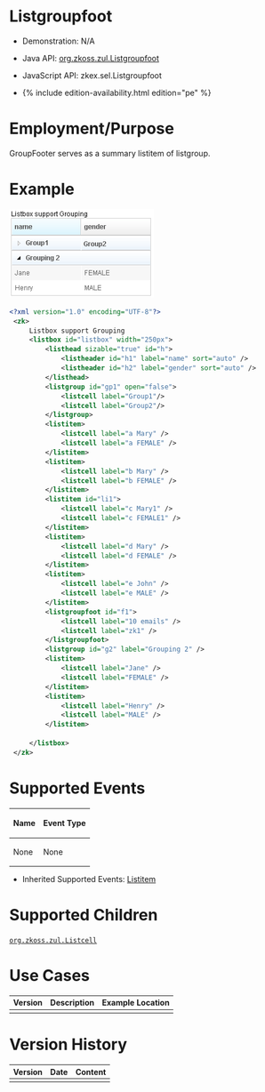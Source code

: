 

# Listgroupfoot

- Demonstration: N/A
- Java API: [org.zkoss.zul.Listgroupfoot](https://www.zkoss.org/javadoc/latest/zk/org/zkoss/zul/Listgroupfoot.html)
- JavaScript API:
  <javadoc directory="jsdoc">zkex.sel.Listgroupfoot</javadoc>

- {% include edition-availability.html edition="pe" %}

# Employment/Purpose

GroupFooter serves as a summary listitem of listgroup.

# Example

![](/zk_component_ref/images/ZKComRef_Listgroup_Example.PNG)

```xml
<?xml version="1.0" encoding="UTF-8"?>
 <zk>
     Listbox support Grouping
     <listbox id="listbox" width="250px">
         <listhead sizable="true" id="h">
             <listheader id="h1" label="name" sort="auto" />
             <listheader id="h2" label="gender" sort="auto" />
         </listhead>
         <listgroup id="gp1" open="false">
             <listcell label="Group1"/>
             <listcell label="Group2"/>
         </listgroup>
         <listitem>
             <listcell label="a Mary" />
             <listcell label="a FEMALE" />
         </listitem>
         <listitem>
             <listcell label="b Mary" />
             <listcell label="b FEMALE" />
         </listitem>
         <listitem id="li1">
             <listcell label="c Mary1" />
             <listcell label="c FEMALE1" />
         </listitem>
         <listitem>
             <listcell label="d Mary" />
             <listcell label="d FEMALE" />
         </listitem>
         <listitem>
             <listcell label="e John" />
             <listcell label="e MALE" />
         </listitem>
         <listgroupfoot id="f1">
             <listcell label="10 emails" />
             <listcell label="zk1" />
         </listgroupfoot>
         <listgroup id="g2" label="Grouping 2" />
         <listitem>
             <listcell label="Jane" />
             <listcell label="FEMALE" />
         </listitem>
         <listitem>
             <listcell label="Henry" />
             <listcell label="MALE" />
         </listitem>

     </listbox>
 </zk>
```

# Supported Events

<table>
<thead>
<tr class="header">
<th><center>
<p>Name</p>
</center></th>
<th><center>
<p>Event Type</p>
</center></th>
</tr>
</thead>
<tbody>
<tr class="odd">
<td><p>None</p></td>
<td><p>None</p></td>
</tr>
</tbody>
</table>

- Inherited Supported Events: [ Listitem]({{site.baseurl}}/zk_component_ref/data/listbox/listitem#Supported_Events)

# Supported Children

[`org.zkoss.zul.Listcell`](https://www.zkoss.org/javadoc/latest/zk/`org/zkoss/zul/Listcell`.html)

# Use Cases

| Version | Description | Example Location |
|---------|-------------|------------------|
|         |             |                  |

# Version History



| Version | Date | Content |
|---------|------|---------|
|         |      |         |


